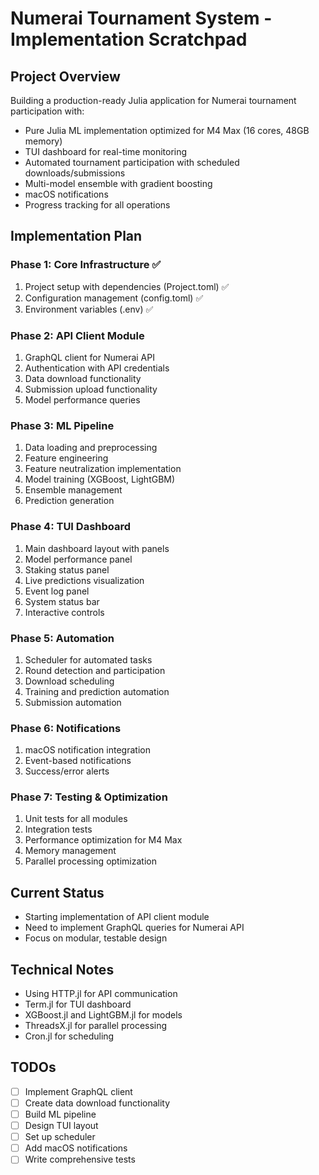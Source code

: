 # Numerai Tournament System - Implementation Scratchpad

## Project Overview
Building a production-ready Julia application for Numerai tournament participation with:
- Pure Julia ML implementation optimized for M4 Max (16 cores, 48GB memory)
- TUI dashboard for real-time monitoring
- Automated tournament participation with scheduled downloads/submissions
- Multi-model ensemble with gradient boosting
- macOS notifications
- Progress tracking for all operations

## Implementation Plan

### Phase 1: Core Infrastructure ✅
1. Project setup with dependencies (Project.toml) ✅
2. Configuration management (config.toml) ✅
3. Environment variables (.env) ✅

### Phase 2: API Client Module
1. GraphQL client for Numerai API
2. Authentication with API credentials
3. Data download functionality
4. Submission upload functionality
5. Model performance queries

### Phase 3: ML Pipeline
1. Data loading and preprocessing
2. Feature engineering
3. Feature neutralization implementation
4. Model training (XGBoost, LightGBM)
5. Ensemble management
6. Prediction generation

### Phase 4: TUI Dashboard
1. Main dashboard layout with panels
2. Model performance panel
3. Staking status panel
4. Live predictions visualization
5. Event log panel
6. System status bar
7. Interactive controls

### Phase 5: Automation
1. Scheduler for automated tasks
2. Round detection and participation
3. Download scheduling
4. Training and prediction automation
5. Submission automation

### Phase 6: Notifications
1. macOS notification integration
2. Event-based notifications
3. Success/error alerts

### Phase 7: Testing & Optimization
1. Unit tests for all modules
2. Integration tests
3. Performance optimization for M4 Max
4. Memory management
5. Parallel processing optimization

## Current Status
- Starting implementation of API client module
- Need to implement GraphQL queries for Numerai API
- Focus on modular, testable design

## Technical Notes
- Using HTTP.jl for API communication
- Term.jl for TUI dashboard
- XGBoost.jl and LightGBM.jl for models
- ThreadsX.jl for parallel processing
- Cron.jl for scheduling

## TODOs
- [ ] Implement GraphQL client
- [ ] Create data download functionality
- [ ] Build ML pipeline
- [ ] Design TUI layout
- [ ] Set up scheduler
- [ ] Add macOS notifications
- [ ] Write comprehensive tests
